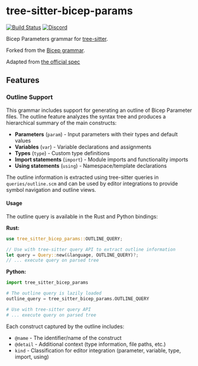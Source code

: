 # tree-sitter-bicep-params

[![Build Status](https://github.com/oWretch/tree-sitter-bicep-params/actions/workflows/ci.yml/badge.svg)](https://github.com/oWretch/tree-sitter-bicep-params/actions/workflows/ci.yml)
[![Discord](https://img.shields.io/discord/1063097320771698699?logo=discord)](https://discord.gg/w7nTvsVJhm)

Bicep Parameters grammar for [tree-sitter](https://github.com/tree-sitter/tree-sitter).

Forked from the [Bicep grammar](https://github.com/tree-sitter/tree-sitter-bicep).

Adapted from [the official spec](https://docs.microsoft.com/en-us/azure/azure-resource-manager/bicep/overview)

## Features

### Outline Support

This grammar includes support for generating an outline of Bicep Parameter files. The outline feature analyzes the syntax tree and produces a hierarchical summary of the main constructs:

- **Parameters** (`param`) - Input parameters with their types and default values
- **Variables** (`var`) - Variable declarations and assignments  
- **Types** (`type`) - Custom type definitions
- **Import statements** (`import`) - Module imports and functionality imports
- **Using statements** (`using`) - Namespace/template declarations

The outline information is extracted using tree-sitter queries in `queries/outline.scm` and can be used by editor integrations to provide symbol navigation and outline views.

#### Usage

The outline query is available in the Rust and Python bindings:

**Rust:**
```rust
use tree_sitter_bicep_params::OUTLINE_QUERY;

// Use with tree-sitter query API to extract outline information
let query = Query::new(&language, OUTLINE_QUERY)?;
// ... execute query on parsed tree
```

**Python:**
```python
import tree_sitter_bicep_params

# The outline query is lazily loaded
outline_query = tree_sitter_bicep_params.OUTLINE_QUERY

# Use with tree-sitter query API
# ... execute query on parsed tree
```

Each construct captured by the outline includes:
- `@name` - The identifier/name of the construct
- `@detail` - Additional context (type information, file paths, etc.)
- `kind` - Classification for editor integration (parameter, variable, type, import, using)
